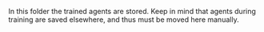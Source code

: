 In this folder the trained agents are stored. 
Keep in mind that agents during training are saved elsewhere, 
and thus must be moved here manually.
